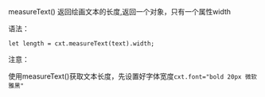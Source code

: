 



measureText()  返回绘画文本的长度,返回一个对象，只有一个属性width

语法：

```
let length = cxt.measureText(text).width;
```

注意：

​	使用measureText()获取文本长度，先设置好字体宽度`cxt.font="bold 20px 微软雅黑"`

